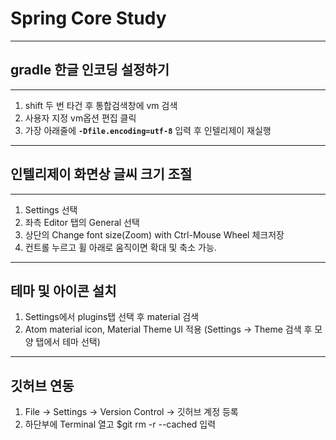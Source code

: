 # Spring Core Study

---
## gradle 한글 인코딩 설정하기

---

1. shift 두 번 타건 후 통합검색창에 vm 검색
2. 사용자 지정 vm옵션 편집 클릭
3. 가장 아래줄에 **`-Dfile.encoding=utf-8`** 입력 후 인텔리제이 재실행

---
## 인텔리제이 화면상 글씨 크기 조절

---

1. Settings 선택
2. 좌측 Editor 탭의 General 선택
3. 상단의 Change font size(Zoom) with Ctrl-Mouse Wheel 체크저장
4. 컨트롤 누르고 휠 아래로 움직이면 확대 및 축소 가능.

---
## 테마 및 아이콘 설치

1. Settings에서 plugins탭 선택 후 material 검색
2. Atom material icon, Material Theme UI 적용
   (Settings -> Theme 검색 후 모양 탭에서 테마 선택)

--- 
## 깃허브 연동

1. File -> Settings -> Version Control -> 깃허브 계정 등록
2. 하단부에 Terminal 열고 $git rm -r --cached 입력
